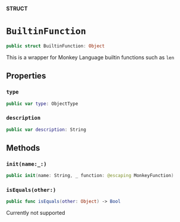 **STRUCT**

# `BuiltinFunction`

```swift
public struct BuiltinFunction: Object
```

This is a wrapper for Monkey Language builtin functions
such as `len`

## Properties
### `type`

```swift
public var type: ObjectType
```

### `description`

```swift
public var description: String
```

## Methods
### `init(name:_:)`

```swift
public init(name: String, _ function: @escaping MonkeyFunction)
```

### `isEquals(other:)`

```swift
public func isEquals(other: Object) -> Bool
```

Currently not supported
